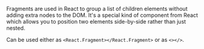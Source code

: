 
Fragments are used in React to group a list of children elements without adding extra nodes to the DOM. It's a special kind of component from React which allows you to position two elements side-by-side rather than just nested.

Can be used either as `<React.Fragment></React.Fragment>` or as `<></>`.
